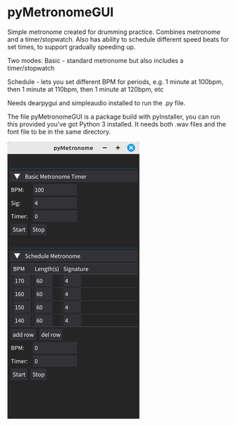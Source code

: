 # pyMetronomeGUI

Simple metronome created for drumming practice. Combines metronome and a timer/stopwatch. Also has ability to schedule different speed beats for set times, to support gradually speeding up.


Two modes:
Basic - standard metronome but also includes a timer/stopwatch

Schedule - lets you set different BPM for periods, e.g. 1 minute at 100bpm, then 1 minute at 110bpm, then 1 minute at 120bpm, etc

Needs dearpygui and simpleaudio installed to run the .py file. 


The file pyMetronomeGUI is a package build with pyInstaller, you can run this provided you've got Python 3 installed. It needs both .wav files and the font file to be in the same directory.

![Screenshot of the Metronome](https://github.com/unixhead/pyMetronomeGUI/raw/main/pyMetronomeGUI-SS.png "pyMetronomeGUI Screenshot")
